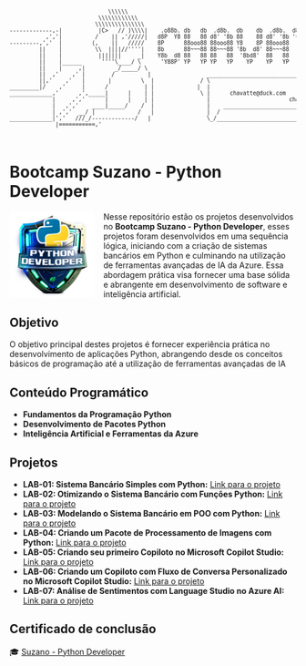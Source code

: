 <pre style="font-size: 0.6rem;">

                              \\\\\\
                           \\\\\\\\\\\\
                          \\\\\\\\\\\\\\\
-------------,-|           |C>   // )\\\\|    .o88b. db   db  .d8b.  db    db  .d8b.  d888888b d888888b d88888b
           ,','|          /    || ,'/////|   d8P  Y8 88   88 d8' '8b 88    88 d8' '8b '~~88~~' '~~88~~' 88'  
---------,','  |         (,    ||   /////    8P      88ooo88 88ooo88 Y8    8P 88ooo88    88       88    88ooooo 
         ||    |          \\  ||||//''''|    8b      88~~~88 88~~~88 '8b  d8' 88~~~88    88       88    88~~~~~ 
         ||    |           |||||||     _|    Y8b  d8 88   88 88   88  '8bd8'  88   88    88       88    88.   
         ||    |______      ''''\____/ \      'Y88P' YP   YP YP   YP    YP    YP   YP    YP       YP    Y88888P
         ||    |     ,|         _/_____/ \
         ||  ,'    ,' |        /          |                 ___________________________________________
         ||,'    ,'   |       |         \  |              / \                                           \ 
_________|/    ,'     |      /           | |             |  |                                            | 
_____________,'      ,',_____|      |    | |              \ |      chavatte@duck.com                     | 
             |     ,','      |      |    | |                |                        chavatte.42web.io   | 
             |   ,','    ____|_____/    /  |                |    ________________________________________|___
             | ,','  __/ |             /   |                |  /                                            /
_____________|','   ///_/-------------/   |                 \_/____________________________________________/ 
              |===========,'                                                                              
			  

</pre>

# **Bootcamp Suzano - Python Developer**

<img align="left" src="./assets/suzano_python_developer.png" width="150" height="auto" style="margin-right:15px" />

Nesse repositório estão os projetos desenvolvidos no **Bootcamp Suzano - Python Developer**, esses projetos foram desenvolvidos em uma sequência lógica, iniciando com a criação de sistemas bancários em Python e culminando na utilização de ferramentas avançadas de IA da Azure. Essa abordagem prática visa fornecer uma base sólida e abrangente em desenvolvimento de software e inteligência artificial.

## Objetivo

O objetivo principal destes projetos é fornecer experiência prática no desenvolvimento de aplicações Python, abrangendo desde os conceitos básicos de programação até a utilização de ferramentas avançadas de IA

## Conteúdo Programático

* **Fundamentos da Programação Python**
* **Desenvolvimento de Pacotes Python**
* **Inteligência Artificial e Ferramentas da Azure**

## **Projetos**

* **LAB-01: Sistema Bancário Simples com Python:** [Link para o projeto](./projects/LAB-01/README.md)
* **LAB-02: Otimizando o Sistema Bancário com Funções Python:** [Link para o projeto](./projects/LAB-02/README.md)
* **LAB-03: Modelando o Sistema Bancário em POO com Python:** [Link para o projeto](./projects/LAB-03/README.md)
* **LAB-04: Criando um Pacote de Processamento de Imagens com Python:** [Link para o projeto](./projects/LAB-04/README.md)
* **LAB-05: Criando seu primeiro Copiloto no Microsoft Copilot Studio:** [Link para o projeto](./projects/LAB-05/README.md)
* **LAB-06: Criando um Copiloto com Fluxo de Conversa Personalizado no Microsoft Copilot Studio:** [Link para o projeto](./projects/LAB-06/README.md)
* **LAB-07: Análise de Sentimentos com Language Studio no Azure AI:** [Link para o projeto](./projects/LAB-07/README.md)

## Certificado de conclusão

 🎓 [Suzano - Python Developer](https://www.dio.me/certificate/ACXTAMZG)
